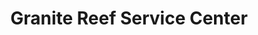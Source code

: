 ---
title: "Granite Reef Service Center"
url: /scottsdale/granite-reef-service-center/
shop: Autowerkstatt
---